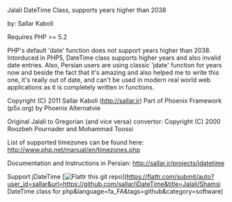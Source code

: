 Jalali DateTime Class, supports years higher than 2038
  
by: Sallar Kaboli

Requires PHP >= 5.2

PHP's default 'date' function does not support years higher than
2038. Intorduced in PHP5, DateTime class supports higher years 
and also invalid date entries. 
Also, Persian users are using classic 'jdate' function for years now
and beside the fact that it's amazing and also helped me to write this
one, it's really out of date, and can't be used in modern real world
web applications as it is completely written in functions.

Copyright (C) 2011  Sallar Kaboli (http://sallar.ir)
Part of Phoenix Framework (p5x.org) by Phoenix Alternatvie

Original Jalali to Gregorian (and vice versa) convertor:
Copyright (C) 2000  Roozbeh Pournader and Mohammad Toossi 

List of supported timezones can be found here:
http://www.php.net/manual/en/timezones.php

Documentation and Instructions in Persian:
http://sallar.ir/projects/jdatetime

Support jDateTime
[![Flattr this git repo](http://api.flattr.com/button/flattr-badge-large.png)](https://flattr.com/submit/auto?user_id=sallar&url=https://github.com/sallar/jDateTime&title=Jalali/Shamsi DateTime class for php&language=fa_FA&tags=github&category=software)
